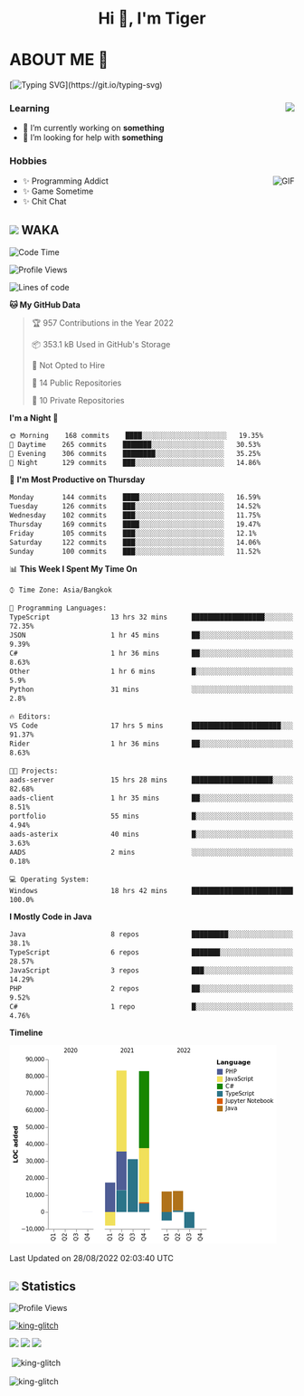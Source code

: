 <h1 align="center">Hi 👋, I'm Tiger</h1>




# ABOUT ME 💬

[![Typing SVG](https://readme-typing-svg.herokuapp.com?color=22F771&vCenter=true&lines=A+perssionate+developer+from+nowhere.)](https://git.io/typing-svg)

<div>
 <img align="right" src="https://spotify-github-profile.vercel.app/api/view?uid=12129734423&cover_image=false&theme=default&bar_color=22d016&bar_color_cover=true" />
 <h3>Learning</h3>
 
 <ul>
  <li>🔭 I’m currently working on <b>something</b></li>
  <li>🤝 I’m looking for help with <b>something</b></li>
 </ul>
 
</div>
<div>
 <h3>Hobbies</h3>
 <img align="right" height="475px"  alt="GIF" src="https://i.pinimg.com/originals/1f/b7/db/1fb7dbee557e5ed509f7517da8a84d58.gif" />
 <ul>
  <li>✨ Programming Addict</li>
  <li>✨ Game Sometime</li>
  <li>✨ Chit Chat</li>
 </ul>
 
</div>



## <img height="40" src="https://raw.githubusercontent.com/innng/innng/master/assets/kyubey.gif"/> WAKA

<!--START_SECTION:waka-->
![Code Time](http://img.shields.io/badge/Code%20Time-986%20hrs%2045%20mins-blue)

![Profile Views](http://img.shields.io/badge/Profile%20Views-0-blue)

![Lines of code](https://img.shields.io/badge/From%20Hello%20World%20I%27ve%20Written-217%20Thousand%20lines%20of%20code-blue)

**🐱 My GitHub Data** 

> 🏆 957 Contributions in the Year 2022
 > 
> 📦 353.1 kB Used in GitHub's Storage 
 > 
> 🚫 Not Opted to Hire
 > 
> 📜 14 Public Repositories 
 > 
> 🔑 10 Private Repositories  
 > 
**I'm a Night 🦉** 

```text
🌞 Morning    168 commits    ████░░░░░░░░░░░░░░░░░░░░░   19.35% 
🌆 Daytime    265 commits    ███████░░░░░░░░░░░░░░░░░░   30.53% 
🌃 Evening    306 commits    ████████░░░░░░░░░░░░░░░░░   35.25% 
🌙 Night      129 commits    ███░░░░░░░░░░░░░░░░░░░░░░   14.86%

```
📅 **I'm Most Productive on Thursday** 

```text
Monday       144 commits    ████░░░░░░░░░░░░░░░░░░░░░   16.59% 
Tuesday      126 commits    ███░░░░░░░░░░░░░░░░░░░░░░   14.52% 
Wednesday    102 commits    ███░░░░░░░░░░░░░░░░░░░░░░   11.75% 
Thursday     169 commits    ████░░░░░░░░░░░░░░░░░░░░░   19.47% 
Friday       105 commits    ███░░░░░░░░░░░░░░░░░░░░░░   12.1% 
Saturday     122 commits    ███░░░░░░░░░░░░░░░░░░░░░░   14.06% 
Sunday       100 commits    ███░░░░░░░░░░░░░░░░░░░░░░   11.52%

```


📊 **This Week I Spent My Time On** 

```text
⌚︎ Time Zone: Asia/Bangkok

💬 Programming Languages: 
TypeScript               13 hrs 32 mins      ██████████████████░░░░░░░   72.35% 
JSON                     1 hr 45 mins        ██░░░░░░░░░░░░░░░░░░░░░░░   9.39% 
C#                       1 hr 36 mins        ██░░░░░░░░░░░░░░░░░░░░░░░   8.63% 
Other                    1 hr 6 mins         █░░░░░░░░░░░░░░░░░░░░░░░░   5.9% 
Python                   31 mins             ░░░░░░░░░░░░░░░░░░░░░░░░░   2.8%

🔥 Editors: 
VS Code                  17 hrs 5 mins       ██████████████████████░░░   91.37% 
Rider                    1 hr 36 mins        ██░░░░░░░░░░░░░░░░░░░░░░░   8.63%

🐱‍💻 Projects: 
aads-server              15 hrs 28 mins      ████████████████████░░░░░   82.68% 
aads-client              1 hr 35 mins        ██░░░░░░░░░░░░░░░░░░░░░░░   8.51% 
portfolio                55 mins             █░░░░░░░░░░░░░░░░░░░░░░░░   4.94% 
aads-asterix             40 mins             █░░░░░░░░░░░░░░░░░░░░░░░░   3.63% 
AADS                     2 mins              ░░░░░░░░░░░░░░░░░░░░░░░░░   0.18%

💻 Operating System: 
Windows                  18 hrs 42 mins      █████████████████████████   100.0%

```

**I Mostly Code in Java** 

```text
Java                     8 repos             █████████░░░░░░░░░░░░░░░░   38.1% 
TypeScript               6 repos             ███████░░░░░░░░░░░░░░░░░░   28.57% 
JavaScript               3 repos             ███░░░░░░░░░░░░░░░░░░░░░░   14.29% 
PHP                      2 repos             ██░░░░░░░░░░░░░░░░░░░░░░░   9.52% 
C#                       1 repo              █░░░░░░░░░░░░░░░░░░░░░░░░   4.76%

```


**Timeline**

![Chart not found](https://raw.githubusercontent.com/king-glitch/king-glitch/main/charts/bar_graph.png) 


 Last Updated on 28/08/2022 02:03:40 UTC
<!--END_SECTION:waka-->
## <img height="40" src="https://raw.githubusercontent.com/innng/innng/master/assets/kyubey.gif"/> Statistics
![Profile Views](https://komarev.com/ghpvc/?username=king-glitch)  

<p align="left"> 
 <a href="https://github.com/ryo-ma/github-profile-trophy">
  <img src="https://github-profile-trophy.vercel.app/?username=king-glitch&theme=dracula" alt="king-glitch" />
 </a> </p>

![](https://github-profile-summary-cards.vercel.app/api/cards/profile-details?username=king-glitch&theme=dracula)
![](https://github-profile-summary-cards.vercel.app/api/cards/stats?username=king-glitch&theme=dracula) 
![](https://github-profile-summary-cards.vercel.app/api/cards/productive-time?username=king-glitch&theme=dracula)


<p>&nbsp;<img align="center" src="https://github-readme-stats.vercel.app/api?username=king-glitch&theme=dracula" alt="king-glitch" /></p>

<p><img align="center" src="https://github-readme-streak-stats.herokuapp.com/?user=king-glitch&theme=dracula" alt="king-glitch" /></p>
